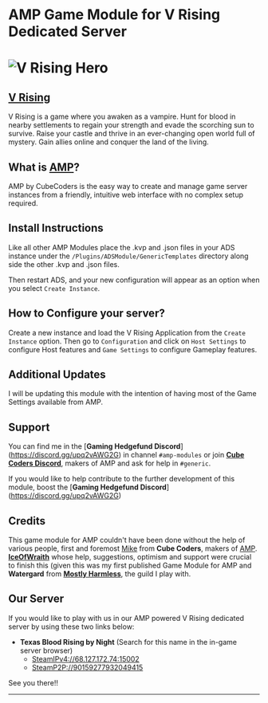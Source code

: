 # AMP Game Module for V Rising Dedicated Server

# ![V Rising Hero](https://cdn2.steamgriddb.com/file/sgdb-cdn/logo_thumb/2b66636acb3cee29eb2990dbc255f3a1.png)



## [V Rising](https://store.steampowered.com/app/1604030/V_Rising/)


V Rising is a game where you awaken as a vampire. Hunt for blood in nearby settlements to regain your strength and evade the scorching sun to survive. Raise your castle and thrive in an ever-changing open world full of mystery. Gain allies online and conquer the land of the living.


## What is [AMP]()?

AMP by CubeCoders is the easy way to create and manage game server instances from a friendly, intuitive web interface with no complex setup required.


## Install Instructions

Like all other AMP Modules place the .kvp and .json files in your ADS instance under the `/Plugins/ADSModule/GenericTemplates` directory along side the other .kvp and .json files.

Then restart ADS, and your new configuration will appear as an option when you select `Create Instance`.

## How to Configure your server?

Create a new instance and load the V Rising Application from the `Create Instance` option.  Then go to `Configuration` and click on `Host Settings` to configure Host features and `Game Settings` to configure Gameplay features.

## Additional Updates

I will be updating this module with the intention of having most of the Game Settings available from AMP.

## Support

You can find me in the [**Gaming Hedgefund Discord**] (https://discord.gg/upq2vAWG2G) in channel `#amp-modules` or join **[Cube Coders Discord](https://discord.gg/cubecoders)**, makers of AMP and ask for help in `#generic`.

If you would like to help contribute to the further development of this module, boost the [**Gaming Hedgefund Discord**] (https://discord.gg/upq2vAWG2G)

## Credits

This game module for AMP couldn't have been done without the help of various people, first and foremost [Mike](https://github.com/PhonicUK) from **Cube Coders**, makers of [AMP](https://cubecoders.com/AMP).  **[IceOfWraith](https://github.com/IceOfWraith)** whose help, suggestions, optimism and support were crucial to finish this (given this was my first published Game Module for AMP and **Watergard** from **[Mostly Harmless](https://mhguild.com)**, the guild I play with.

## Our Server

If you would like to play with us in our AMP powered V Rising dedicated server by using these two links below:

* **Texas Blood Rising by Night** (Search for this name in the in-game server browser)
    + [SteamIPv4://68.127.172.74:15002](SteamIPv4://68.127.172.74:15002)
    + [SteamP2P://90159277932049415](SteamP2P://90159277932049415)

See you there!!


------

